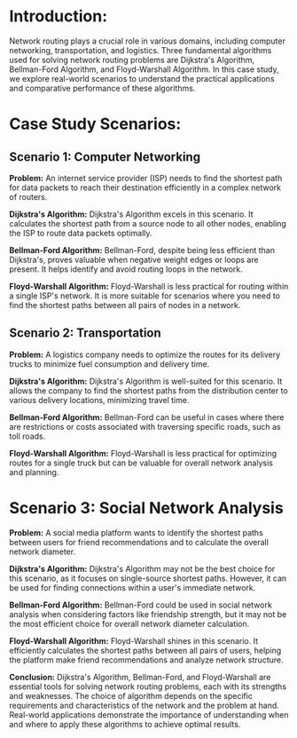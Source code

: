 # Introduction:
Network routing plays a crucial role in various domains, including computer networking, transportation, and logistics. Three fundamental algorithms used for solving network routing problems are Dijkstra's Algorithm, Bellman-Ford Algorithm, and Floyd-Warshall Algorithm. In this case study, we explore real-world scenarios to understand the practical applications and comparative performance of these algorithms.

# Case Study Scenarios:

## Scenario 1: Computer Networking
**Problem:** An internet service provider (ISP) needs to find the shortest path for data packets to reach their destination efficiently in a complex network of routers.

**Dijkstra's Algorithm:** Dijkstra's Algorithm excels in this scenario. It calculates the shortest path from a source node to all other nodes, enabling the ISP to route data packets optimally.

**Bellman-Ford Algorithm:** Bellman-Ford, despite being less efficient than Dijkstra's, proves valuable when negative weight edges or loops are present. It helps identify and avoid routing loops in the network.

**Floyd-Warshall Algorithm:** Floyd-Warshall is less practical for routing within a single ISP's network. It is more suitable for scenarios where you need to find the shortest paths between all pairs of nodes in a network.

## Scenario 2: Transportation
**Problem:** A logistics company needs to optimize the routes for its delivery trucks to minimize fuel consumption and delivery time.

**Dijkstra's Algorithm:** Dijkstra's Algorithm is well-suited for this scenario. It allows the company to find the shortest paths from the distribution center to various delivery locations, minimizing travel time.

**Bellman-Ford Algorithm:** Bellman-Ford can be useful in cases where there are restrictions or costs associated with traversing specific roads, such as toll roads.

**Floyd-Warshall Algorithm:** Floyd-Warshall is less practical for optimizing routes for a single truck but can be valuable for overall network analysis and planning.

# Scenario 3: Social Network Analysis
**Problem:** A social media platform wants to identify the shortest paths between users for friend recommendations and to calculate the overall network diameter.

**Dijkstra's Algorithm:** Dijkstra's Algorithm may not be the best choice for this scenario, as it focuses on single-source shortest paths. However, it can be used for finding connections within a user's immediate network.

**Bellman-Ford Algorithm:** Bellman-Ford could be used in social network analysis when considering factors like friendship strength, but it may not be the most efficient choice for overall network diameter calculation.

**Floyd-Warshall Algorithm:** Floyd-Warshall shines in this scenario. It efficiently calculates the shortest paths between all pairs of users, helping the platform make friend recommendations and analyze network structure.

**Conclusion:**
Dijkstra's Algorithm, Bellman-Ford, and Floyd-Warshall are essential tools for solving network routing problems, each with its strengths and weaknesses. The choice of algorithm depends on the specific requirements and characteristics of the network and the problem at hand. Real-world applications demonstrate the importance of understanding when and where to apply these algorithms to achieve optimal results.